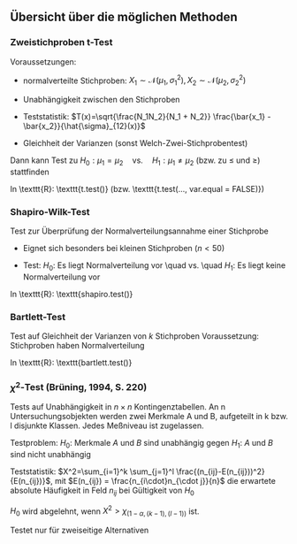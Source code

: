 ## Übersicht über die möglichen Methoden

### Zweistichproben t-Test
Voraussetzungen:

* normalverteilte Stichproben: $X_1 \sim \mathcal{N}(\mu_1, \sigma_1^2), X_2 \sim \mathcal{N}(\mu_2, \sigma_2^2)$

* Unabhängigkeit zwischen den Stichproben

* Teststatistik: $T(x)=\sqrt{\frac{N_1N_2}{N_1 + N_2}} \frac{\bar{x_1} - \bar{x_2}}{\hat{\sigma}_{12}(x)}$

* Gleichheit der Varianzen (sonst Welch-Zwei-Stichprobentest)

Dann kann Test zu $H_0: \mu_1 = \mu_2 \quad \text{vs.} \quad H_1: \mu_1 \neq \mu_2$ (bzw. zu $\leq$ und $\geq$) stattfinden

In \texttt{R}: \texttt{t.test()} (bzw. \texttt{t.test(..., var.equal = FALSE)})


### Shapiro-Wilk-Test
Test zur Überprüfung der Normalverteilungsannahme einer Stichprobe

* Eignet sich besonders bei kleinen Stichproben ($n<50$)

* Test: $H_0:$ Es liegt Normalverteilung vor \quad vs. \quad $H_1:$ Es liegt keine Normalverteilung vor

In \texttt{R}: \texttt{shapiro.test()}


### Bartlett-Test
Test auf Gleichheit der Varianzen von $k$ Stichproben
Voraussetzung: Stichproben haben Normalverteilung

In \texttt{R}: \texttt{bartlett.test()}


### $\chi^2$-Test (Brüning, 1994, S. 220)
Tests auf Unabhängigkeit in $n\times n$ Kontingenztabellen. An n Untersuchungsobjekten werden zwei Merkmale A und B, aufgeteilt in k bzw. l disjunkte Klassen. Jedes Meßniveau ist zugelassen.

Testproblem: $H_0:$ Merkmale $A$ und $B$ sind unabhängig gegen $H_1:$ $A$ und $B$ sind nicht unabhängig

Teststatistik: $X^2=\sum_{i=1}^k \sum_{j=1}^l \frac{(n_{ij}-E(n_{ij}))^2}{E(n_{ij})}$, mit $E(n_{ij}) = \frac{n_{i\cdot}n_{\cdot j}}{n}$ die erwartete absolute Häufigkeit in Feld $n_{ij}$ bei Gültigkeit von $H_0$

$H_0$ wird abgelehnt, wenn $X^2 > \chi_{(1-\alpha, (k-1), (l-1))}$ ist.

Testet nur für zweiseitige Alternativen

